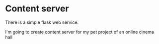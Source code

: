 # Content server

There is a simple flask web service.

I'm going to create content server for my pet project of an online cinema hall


